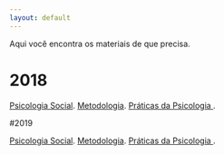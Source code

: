```yaml
---
layout: default
---
```


Aqui você encontra os materiais de que precisa.

# 2018
[Psicologia Social](another-page).
[Metodologia](another-page).
[Práticas da Psicologia ](another-page).

#2019

[Psicologia Social](another-page).
[Metodologia](another-page).
[Práticas da Psicologia ](another-page).
